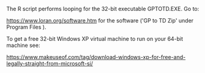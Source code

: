 The R script performs looping for the 32-bit executable GPTOTD.EXE. Go to:

   https://www.loran.org/software.htm for the software ('GP to TD Zip' under Program Files
   ).
    
To get a free 32-bit Windows XP virtual machine to run on your 64-bit machine see:

   https://www.makeuseof.com/tag/download-windows-xp-for-free-and-legally-straight-from-microsoft-si/

